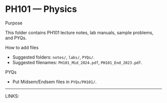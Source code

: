 # PH101 — Physics

Purpose

This folder contains PH101 lecture notes, lab manuals, sample problems, and PYQs.

How to add files

- Suggested folders: `notes/`, `labs/`, `PYQs/`.
- Suggested filenames: `PH101_Mid_2024.pdf`, `PH101_End_2023.pdf`.

PYQs

- Put Midsem/Endsem files in `PYQs/PH101/`.

---

LINKS:


